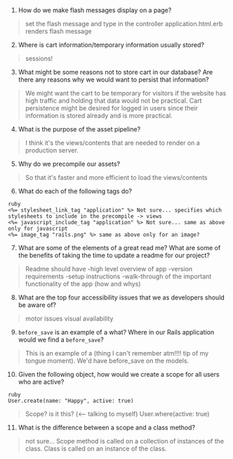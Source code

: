 1. How do we make flash messages display on a page?
> set the flash message and type in the controller
application.html.erb renders flash message

2. Where is cart information/temporary information usually stored?
> sessions!

3. What might be some reasons not to store cart in our database? Are there any reasons why we would want to persist that information?
> We might want the cart to be temporary for visitors if the website has high traffic and holding that data would not be practical.  Cart persistence might be desired for logged in users since their information is stored already and is more practical.

4. What is the purpose of the asset pipeline?
> I think it's the views/contents that are needed to render on a production server.

5. Why do we precompile our assets?
> So that it's faster and more efficient to load the views/contents

6. What do each of the following tags do?

```
ruby
<%= stylesheet_link_tag "application" %> Not sure... specifies which stylesheets to include in the precompile -> views
<%= javascript_include_tag "application" %> Not sure... same as above only for javascript
<%= image_tag "rails.png" %> same as above only for an image?
```

7. What are some of the elements of a great read me? What are some of the benefits of taking the time to update a readme for our project?
> Readme should have
-high level overview of app
-version requirements
-setup instructions
-walk-through of the important functionality of the app (how and whys)

8. What are the top four accessibility issues that we as developers should be aware of?
> motor issues
> visual
> availability
>

9. `before_save` is an example of a what? Where in our Rails application would we find a `before_save`?
> This is an example of a (thing I can't remember atm!!!! tip of my tongue moment).
We'd have before_save on the models.

10. Given the following object, how would we create a scope for all users who are active?

```
ruby
User.create(name: "Happy", active: true)
```
> Scope? is it this? (<-- talking to myself)
 User.where(active: true)

11. What is the difference between a scope and a class method?
> not sure... Scope method is called on a collection of instances of the class.
Class is called on an instance of the class.
